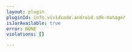 ```yaml
---
layout: plugin
pluginId: info.vividcode.android.sdk-manager
isJarAvailable: true
error: NONE
violations: []

---
```

